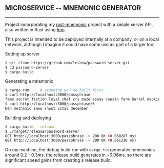 ## MICROSERVICE -- MNEMONIC GENERATOR
---

Project incorporating my [rust-mnemonic](https://github.com/leshow/rust_mnemonic) project with a simple server API, also written in Rust using [Iron](https://github.com/iron/iron).

This project is intended to be deployed internally at a company, or on a local network, although I imagine it could have some use as part of a larger tool.


Setting up server
```bash
$ git clone https://github.com/leshow/password-server.git
$ cd password-server
$ cargo build
```

Generating a mnemonic
```bash
$ cargo run     # assuming you've built first
$ curl http://localhost:3000/passphrase
fame secret fiction loyal chef cry maze essay cousin farm barrel napkin issue predict three coil dutch any below pledge vocal crouch dynamic confirm
$ curl http://localhost:3000/passphrase/6
hen mechanic snow shoot vital december
```

Building and deploying
```bash
$ cargo build --release
$ ./target/release/password-server
GET http://localhost:3000/passphrase -> 200 OK (0.060287 ms)
GET http://localhost:3000/passphrase -> 200 OK (0.061226 ms)
```

On my machine, the debug build run with `cargo run` generates mnemonics around 0.2 - 0.3ms, the release build generates in ~0.06ms, so there are significant speed gains from creating a release build.
